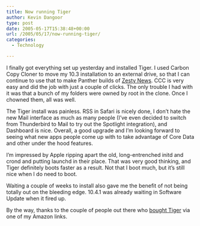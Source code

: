 ```yaml
---
title: Now running Tiger
author: Kevin Dangoor
type: post
date: 2005-05-17T15:38:48+00:00
url: /2005/05/17/now-running-tiger/
categories:
  - Technology

---
```

I finally got everything set up yesterday and installed Tiger. I used Carbon Copy Cloner to move my 10.3 installation to an external drive, so that I can continue to use that to make Panther builds of [Zesty News][1]. CCC is very easy and did the job with just a couple of clicks. The only trouble I had with it was that a bunch of my folders were owned by root in the clone. Once I chowned them, all was well.

The Tiger install was painless. RSS in Safari is nicely done, I don&#8217;t hate the new Mail interface as much as many people (I&#8217;ve even decided to switch from Thunderbird to Mail to try out the Spotlight integration), and Dashboard is nice. Overall, a good upgrade and I&#8217;m looking forward to seeing what new apps people come up with to take advantage of Core Data and other under the hood features.

I&#8217;m impressed by Apple ripping apart the old, long-entrenched initd and crond and putting launchd in their place. That was very good thinking, and Tiger definitely boots faster as a result. Not that I boot much, but it&#8217;s still nice when I do need to boot.

Waiting a couple of weeks to install also gave me the benefit of not being totally out on the bleeding edge. 10.4.1 was already waiting in Software Update when it fired up.

By the way, thanks to the couple of people out there who [bought Tiger][2] via one of my Amazon links.

 [1]: http://www.zestynews.com
 [2]: http://www.amazon.com/exec/obidos/ASIN/B0002G71T0/blueskyonmars-20